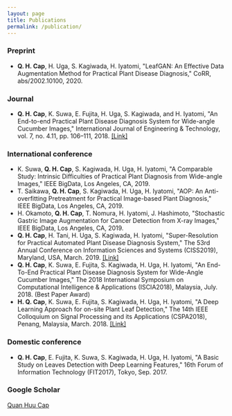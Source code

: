 ```yaml
---
layout: page
title: Publications
permalink: /publication/
---
```

### Preprint
* __Q. H. Cap__, H. Uga, S. Kagiwada, H. Iyatomi, "LeafGAN: An Effective Data Augmentation Method for Practical Plant Disease Diagnosis," CoRR, abs/2002.10100, 2020.

### Journal
* __Q. H. Cap__, K. Suwa, E. Fujita, H. Uga, S. Kagiwada, and H. Iyatomi, "An End-to-end Practical Plant Disease Diagnosis System for Wide-angle Cucumber Images," International Journal of Engineering & Technology, vol. 7, no. 4.11, pp. 106–111, 2018. [[Link]](https://www.sciencepubco.com/index.php/ijet/article/view/20784)

### International conference
* K. Suwa, __Q. H. Cap__, S. Kagiwada, H. Uga, H. Iyatomi, "A Comparable Study: Intrinsic Difficulties of Practical Plant Diagnosis from Wide-angle Images," IEEE BigData, Los Angeles, CA, 2019.
* T. Saikawa, __Q. H. Cap__, S. Kagiwada, H. Uga, H. Iyatomi, "AOP: An Anti-overfitting Pretreatment for Practical Image-based Plant Diagnosis," IEEE BigData, Los Angeles, CA, 2019.
* H. Okamoto, __Q. H. Cap__, T. Nomura, H. Iyatomi, J. Hashimoto, "Stochastic Gastric Image Augmentation for Cancer Detection from X-ray Images," IEEE BigData, Los Angeles, CA, 2019.
* __Q. H. Cap__, H. Tani, H. Uga, S. Kagiwada, H. Iyatomi, "Super-Resolution for Practical Automated Plant Disease Diagnosis System," The 53rd Annual Conference on Information Sciences and Systems (CISS2019), Maryland, USA, March. 2019. [[Link]](https://ieeexplore.ieee.org/document/8692855)
* __Q. H. Cap__, K. Suwa, E. Fujita, S. Kagiwada, H. Uga, H. Iyatomi, "An End-To-End Practical Plant Disease Diagnosis System for Wide-Angle Cucumber Images," The 2018 International Symposium on Computational Intelligence & Applications (ISCIA2018), Malaysia, July. 2018. (Best Paper Award)
* __H. Q. Cap__, K. Suwa, E. Fujita, S. Kagiwada, H. Uga, H. Iyatomi, "A Deep Learning Approach for on-site Plant Leaf Detection," The 14th IEEE Colloquium on Signal Processing and its Applications (CSPA2018), Penang, Malaysia, March. 2018. [[Link]](https://ieeexplore.ieee.org/abstract/document/8368697)

### Domestic conference
* __Q. H. Cap__, E. Fujita, K. Suwa, S. Kagiwada, H. Uga, H. Iyatomi, "A Basic Study on Leaves Detection with Deep Learning Features," 16th Forum of Information Technology (FIT2017), Tokyo, Sep. 2017.

### Google Scholar
[Quan Huu Cap](https://scholar.google.com/citations?user=a15V7MIAAAAJ&hl=en)

